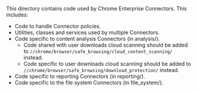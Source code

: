 This directory contains code used by Chrome Enterprise Connectors. This
includes:
  * Code to handle Connector policies.
  * Utilities, classes and services used by multiple Connectors.
  * Code specific to content analysis Connectors (in analysis/).
    * Code shared with user downloads cloud scanning should be added to `//chrome/browser/safe_browsing/cloud_content_scanning/` instead.
    * Code specific to user downloads cloud scanning should be added to `//chrome/browser/safe_browsing/download_protection/` instead.
  * Code specific to reporting Connectors (in reporting/).
  * Code specific to the file system Connectors (in file_system/).

